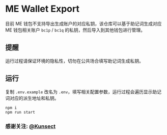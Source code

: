 # ME Wallet Export

目前 ME 钱包不支持导出生成账户的对应私钥，该仓库可以基于助记词生成对应 ME 钱包相关账户 `bc1p` / `bc1q` 的私钥，然后导入到其他钱包进行管理。

## 提醒

运行过程请保证环境的隐私性，切勿在公共场合填写助记词生成私钥。

## 运行

复制 `.env.example` 改名为 `.env`，填写相关配置参数，运行过程会遍历显示助记词对应的派生地址和私钥。

```bash
npm i
npm run start
```

### 感谢关注: [@Kunsect](https://x.com/kunsect7)
